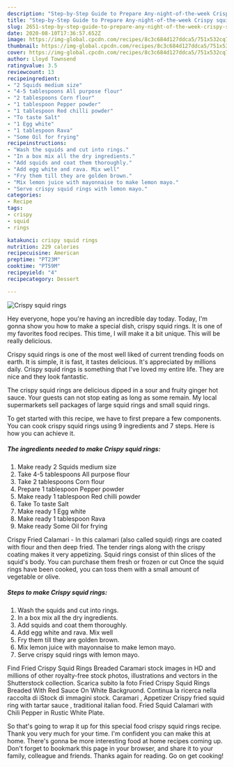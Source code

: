 ```yaml
---
description: "Step-by-Step Guide to Prepare Any-night-of-the-week Crispy squid rings"
title: "Step-by-Step Guide to Prepare Any-night-of-the-week Crispy squid rings"
slug: 2651-step-by-step-guide-to-prepare-any-night-of-the-week-crispy-squid-rings
date: 2020-08-10T17:36:57.652Z
image: https://img-global.cpcdn.com/recipes/8c3c684d127ddca5/751x532cq70/crispy-squid-rings-recipe-main-photo.jpg
thumbnail: https://img-global.cpcdn.com/recipes/8c3c684d127ddca5/751x532cq70/crispy-squid-rings-recipe-main-photo.jpg
cover: https://img-global.cpcdn.com/recipes/8c3c684d127ddca5/751x532cq70/crispy-squid-rings-recipe-main-photo.jpg
author: Lloyd Townsend
ratingvalue: 3.5
reviewcount: 13
recipeingredient:
- "2 Squids medium size"
- "4-5 tablespoons All purpose flour"
- "2 tablespoons Corn flour"
- "1 tablespoon Pepper powder"
- "1 tablespoon Red chilli powder"
- "To taste Salt"
- "1 Egg white"
- "1 tablespoon Rava"
- "Some Oil for frying"
recipeinstructions:
- "Wash the squids and cut into rings."
- "In a box mix all the dry ingredients."
- "Add squids and coat them thoroughly."
- "Add egg white and rava. Mix well"
- "Fry them till they are golden brown."
- "Mix lemon juice with mayonnaise to make lemon mayo."
- "Serve crispy squid rings with lemon mayo."
categories:
- Recipe
tags:
- crispy
- squid
- rings

katakunci: crispy squid rings 
nutrition: 229 calories
recipecuisine: American
preptime: "PT23M"
cooktime: "PT59M"
recipeyield: "4"
recipecategory: Dessert

---
```



![Crispy squid rings](https://img-global.cpcdn.com/recipes/8c3c684d127ddca5/751x532cq70/crispy-squid-rings-recipe-main-photo.jpg)

Hey everyone, hope you're having an incredible day today. Today, I'm gonna show you how to make a special dish, crispy squid rings. It is one of my favorites food recipes. This time, I will make it a bit unique. This will be really delicious.

Crispy squid rings is one of the most well liked of current trending foods on earth. It is simple, it is fast, it tastes delicious. It's appreciated by millions daily. Crispy squid rings is something that I've loved my entire life. They are nice and they look fantastic.

The crispy squid rings are delicious dipped in a sour and fruity ginger hot sauce. Your guests can not stop eating as long as some remain. My local supermarkets sell packages of large squid rings and small squid rings.


To get started with this recipe, we have to first prepare a few components. You can cook crispy squid rings using 9 ingredients and 7 steps. Here is how you can achieve it.

<!--inarticleads1-->

##### The ingredients needed to make Crispy squid rings:

1. Make ready 2 Squids medium size
1. Take 4-5 tablespoons All purpose flour
1. Take 2 tablespoons Corn flour
1. Prepare 1 tablespoon Pepper powder
1. Make ready 1 tablespoon Red chilli powder
1. Take To taste Salt
1. Make ready 1 Egg white
1. Make ready 1 tablespoon Rava
1. Make ready Some Oil for frying


Crispy Fried Calamari - In this calamari (also called squid) rings are coated with flour and then deep fried. The tender rings along with the crispy coating makes it very appetizing. Squid rings consist of thin slices of the squid&#39;s body. You can purchase them fresh or frozen or cut Once the squid rings have been cooked, you can toss them with a small amount of vegetable or olive. 

<!--inarticleads2-->

##### Steps to make Crispy squid rings:

1. Wash the squids and cut into rings.
1. In a box mix all the dry ingredients.
1. Add squids and coat them thoroughly.
1. Add egg white and rava. Mix well
1. Fry them till they are golden brown.
1. Mix lemon juice with mayonnaise to make lemon mayo.
1. Serve crispy squid rings with lemon mayo.


Find Fried Crispy Squid Rings Breaded Caramari stock images in HD and millions of other royalty-free stock photos, illustrations and vectors in the Shutterstock collection. Scarica subito la foto Fried Crispy Squid Rings Breaded With Red Sauce On White Backgruond. Continua la ricerca nella raccolta di iStock di immagini stock. Caramari , Appetizer Crispy fried squid ring with tartar sauce , traditional italian food. Fried Squid Calamari with Chili Pepper in Rustic White Plate. 

So that's going to wrap it up for this special food crispy squid rings recipe. Thank you very much for your time. I'm confident you can make this at home. There's gonna be more interesting food at home recipes coming up. Don't forget to bookmark this page in your browser, and share it to your family, colleague and friends. Thanks again for reading. Go on get cooking!
